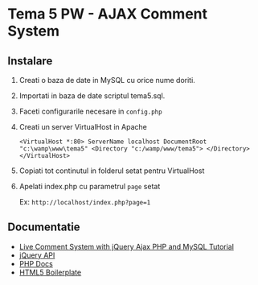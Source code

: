 # Tema 5 PW - AJAX Comment System

## Instalare

1. Creati o baza de date in MySQL cu orice nume doriti.
2. Importati in baza de date scriptul tema5.sql.
3. Faceti configurarile necesare in `config.php`
4. Creati un server VirtualHost in Apache

    `
    <VirtualHost *:80>
         ServerName localhost
         DocumentRoot "c:\wamp\www\tema5"
         <Directory "c:/wamp/www/tema5">
         </Directory>
    </VirtualHost>
    `

5. Copiati tot continutul in folderul setat pentru VirtualHost
6. Apelati index.php cu parametrul `page` setat

    Ex: `http://localhost/index.php?page=1`

## Documentatie

* [Live Comment System with jQuery Ajax PHP and MySQL Tutorial](http://www.w3bees.com/2013/09/comment-system-with-jquery-ajax-php-mysql.html "Live Comment System with jQuery Ajax PHP and MySQL")
* [jQuery API](http://api.jquery.com/ "jQuery API")
* [PHP Docs](http://www.php.net/docs.php "PHP Docs")
* [HTML5 Boilerplate](https://github.com/h5bp/html5-boilerplate "HTML5 Boilerplate")
